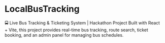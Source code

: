 # LocalBusTracking
🚍 Live Bus Tracking &amp; Ticketing System | Hackathon Project   Built with React + Vite, this project provides real-time bus tracking, route search, ticket booking, and an admin panel for managing bus schedules.  
